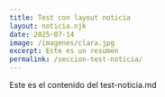 ```yaml
---
title: Test con layout noticia
layout: noticia.njk
date: 2025-07-14
image: /imagenes/clara.jpg
excerpt: Este es un resumen
permalink: /seccion-test-noticia/
---
```


Este es el contenido del test-noticia.md

